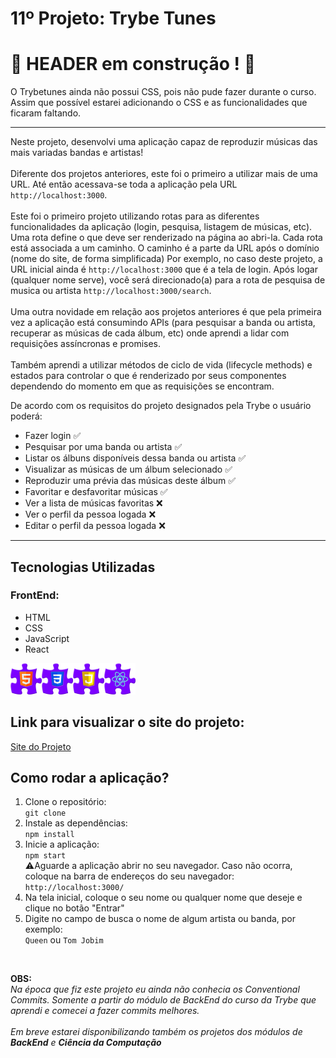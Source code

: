 # 11º Projeto: Trybe Tunes

# :construction: HEADER em construção ! :construction:
O Trybetunes ainda não possui CSS, pois não pude fazer durante o curso. Assim que possível estarei adicionando o CSS e as funcionalidades que ficaram faltando.
<!-- <p align="center">

<img src="" alt="Header" />
</p> -->
<hr/>

Neste projeto, desenvolvi uma aplicação capaz de reproduzir músicas das mais variadas bandas e artistas!<br><br>
Diferente dos projetos anteriores, este foi o primeiro a utilizar mais de uma URL. Até então acessava-se toda a aplicação pela URL `http://localhost:3000`.<br><br>
Este foi o primeiro projeto utilizando rotas para as diferentes funcionalidades da aplicação (login, pesquisa, listagem de músicas, etc).<br>
Uma rota define o que deve ser renderizado na página ao abri-la. Cada rota está associada a um caminho. O caminho é a parte da URL após o domínio (nome do site, de forma simplificada) Por exemplo, no caso deste projeto, a URL inicial ainda é `http://localhost:3000` que é a tela de login. Após logar (qualquer nome serve), você será direcionado(a) para a rota de pesquisa de musica ou artista `http://localhost:3000/search`.<br><br>
Uma outra novidade em relação aos projetos anteriores é que pela primeira vez a aplicação está consumindo APIs (para pesquisar a banda ou artista, recuperar as músicas de cada álbum, etc) onde aprendi a lidar com requisições assíncronas e promises.<br><br>
Também aprendi a utilizar métodos de ciclo de vida (lifecycle methods) e estados para controlar o que é renderizado por seus componentes dependendo do momento em que as requisições se encontram.
<br>

De acordo com os requisitos do projeto designados pela Trybe o usuário poderá:<br>
- Fazer login ✅
- Pesquisar por uma banda ou artista ✅
- Listar os álbuns disponíveis dessa banda ou artista ✅
- Visualizar as músicas de um álbum selecionado ✅
- Reproduzir uma prévia das músicas deste álbum ✅
- Favoritar e desfavoritar músicas ✅
- Ver a lista de músicas favoritas ❌
- Ver o perfil da pessoa logada ❌
- Editar o perfil da pessoa logada ❌
<hr/>

## Tecnologias Utilizadas

### FrontEnd:

- HTML
- CSS
- JavaScript
- React

<img src="https://github.com/prtpj1/prtpj1/blob/main/Github%20Imgs/html2.png" width="50" height="50" alt="HTML" /><img src="https://github.com/prtpj1/prtpj1/blob/main/Github Imgs/CSS2.png" width="50" height="50" alt="CSS" /><img src="https://github.com/prtpj1/prtpj1/blob/main/Github Imgs/JavaScript2.png" width="50" height="50" alt="CSS" /><img src="https://github.com/prtpj1/prtpj1/blob/main/Github Imgs/React2.png" width="50" height="50" alt="React Icon" />
## Link para visualizar o site do projeto:

[Site do Projeto](https://prtpj1-trybetunes-black.vercel.app/)

## Como rodar a aplicação?

1. Clone o repositório: <br>
`git clone` 
2. Instale as dependências: <br>
`npm install`
3. Inicie a aplicação: <br>
`npm start` <br>
⚠️Aguarde a aplicação abrir no seu navegador. Caso não ocorra, coloque na barra de endereços do seu navegador: `http://localhost:3000/`
4. Na tela inicial, coloque o seu nome ou qualquer nome que deseje e clique no botão "Entrar" <br>
5. Digite no campo de busca o nome de algum artista ou banda, por exemplo: <br>
`Queen` ou `Tom Jobim`
<br>

**OBS:**
</br>
*Na época que fiz este projeto eu ainda não conhecia os Conventional Commits. Somente a partir do módulo de BackEnd do curso da Trybe que aprendi e comecei a fazer commits melhores.
</br>
</br>
Em breve estarei disponibilizando também os projetos dos módulos de **BackEnd** e **Ciência da Computação***
